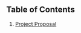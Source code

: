 ## Table of Contents

1. [Project Proposal](https://github.com/rutvishah859/Software-Design-Final-Project/blob/main/Group9_Final_Project_Proposal.pdf)
